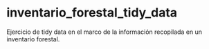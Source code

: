 # inventario_forestal_tidy_data
Ejercicio de tidy data en el marco de la información recopilada en un inventario forestal.
